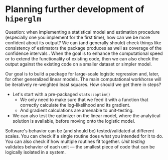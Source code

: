 # Planning further development of `hiperglm`
Question: when implementing a statistical model and estimation procedure (especially one you implement for the first time), how can we be more confident about its output?
We can (and generally should) check things like consistency of estimators the package produces as well as coverage of the confidence intervals .
When the goal is to enhance the computational speed or to extend the functionality of existing code, then we can also check the output against the existing code on a smaller dataset or simpler model.

Our goal is to build a package for large-scale logistic regression and, later, for other generalized linear models. 
The main computational workhorse will be iteratively re-weighted least squares. 
How should we get there in steps?
- Let's start with a pre-packaged `stats::optim()`
  * We only need to make sure that we feed it with a function that correctly calculate the log-likelihood and its gradient.
  * And gradient calculations are amenable to unit-testing.
- We can also test the optimizer on the linear model, where the analytical solution is available, before moving onto the logistic model.

Software's behavior can be (and should be) tested/validated at different scales. You can check if a single routine does what you intended for it to do. You can also check if how multiple routines fit together. _Unit testing_ validates behavior of each unit &mdash; the smallest piece of code that can be logically isolated in a system.